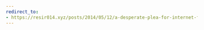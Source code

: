 ```yaml
---
redirect_to:
- https://resir014.xyz/posts/2014/05/12/a-desperate-plea-for-internet-freedom/
---
```


